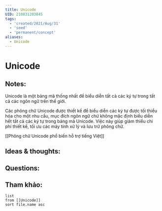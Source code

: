 ```yaml
---
title: Unicode
UID: 210831203845
tags:
  - 'created/2021/Aug/31'
  - 'seed'
  - 'permanent/concept'
aliases:
  - Unicode
---
```

# Unicode

## Notes:
Unicode là một bảng mã thống nhất để biểu diễn tất cả các ký tự trong tất cả các ngôn ngữ trên thế giới.

Các phông chữ Unicode được thiết kế để biểu diễn các ký tự được tối thiểu hóa cho một nhu cầu, mục đích ngôn ngữ chứ không mặc định biểu diễn hết tất cả các ký tự trong bảng mã Unicode. Việc này giúp giảm thiểu chi phí thiết kế, tối ưu các máy tính xử lý và lưu trữ phông chữ. 

[[Phông chữ Unicode phổ biến hỗ trợ tiếng Việt]]

## Ideas & thoughts:

## Questions:


## Tham khảo:
```dataview
list
from [[Unicode]]
sort file.name asc
```